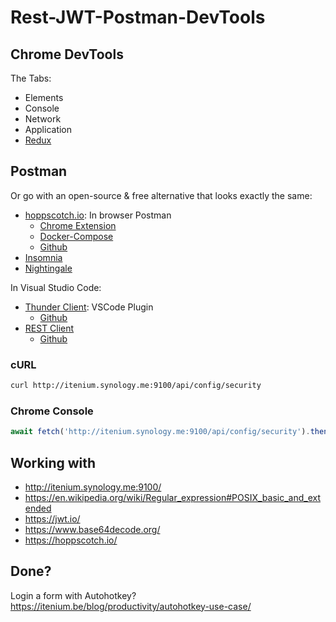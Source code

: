 Rest-JWT-Postman-DevTools
=========================

## Chrome DevTools

The Tabs:
- Elements
- Console
- Network
- Application
- [Redux](https://chrome.google.com/webstore/detail/redux-devtools/lmhkpmbekcpmknklioeibfkpmmfibljd?hl=en)


## Postman

Or go with an open-source & free alternative that looks exactly the same:

- [hoppscotch.io](https://hoppscotch.io/): In browser Postman
    - [Chrome Extension](https://chrome.google.com/webstore/detail/hoppscotch-browser-extens/amknoiejhlmhancpahfcfcfhllgkpbld)
    - [Docker-Compose](https://github.com/hoppscotch/hoppscotch/blob/main/docker-compose.yml)
    - [Github](https://github.com/hoppscotch/hoppscotch)
- [Insomnia](https://github.com/Kong/insomnia)
- [Nightingale](https://github.com/jenius-apps/nightingale-rest-api-client)


In Visual Studio Code:

- [Thunder Client](https://marketplace.visualstudio.com/items?itemName=rangav.vscode-thunder-client): VSCode Plugin
    - [Github](https://github.com/rangav/thunder-client-support)
- [REST Client](https://marketplace.visualstudio.com/items?itemName=humao.rest-client)
    - [Github](https://github.com/Huachao/vscode-restclient)

### cURL

```sh
curl http://itenium.synology.me:9100/api/config/security
```


### Chrome Console

```js
await fetch('http://itenium.synology.me:9100/api/config/security').then(res => res.json())
```


## Working with

- http://itenium.synology.me:9100/
- https://en.wikipedia.org/wiki/Regular_expression#POSIX_basic_and_extended
- https://jwt.io/
- https://www.base64decode.org/
- https://hoppscotch.io/

## Done?

Login a form with Autohotkey?  
https://itenium.be/blog/productivity/autohotkey-use-case/

